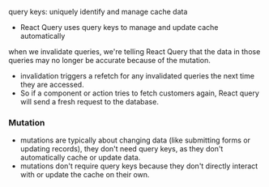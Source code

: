 query keys: uniquely identify and manage cache data
- React Query uses query keys to manage and update cache automatically

when we invalidate queries, we're telling React Query that the data in those queries may no longer be accurate because of the mutation.
- invalidation triggers a refetch for any invalidated queries the next time they are accessed. 
- So if a component or action tries to fetch customers again, React query will send a fresh request to the database.
### Mutation
- mutations are typically about changing data (like submitting forms or updating records), they don't need query keys, as they don't automatically cache or update data.
- mutations don't require query keys because they don't directly interact with or update the cache on their own.